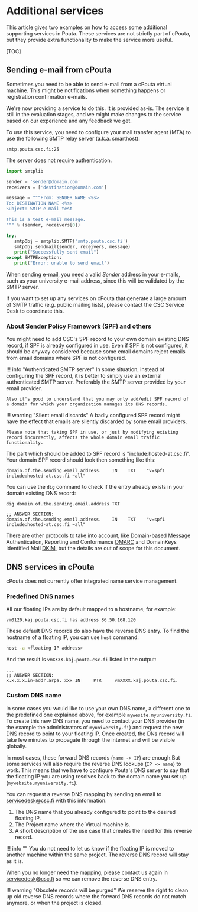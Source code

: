 # Additional services

This article gives two examples on how to access some additional supporting services
in Pouta. These services are not strictly part of cPouta, but they provide extra
functionality to make the service more useful.

[TOC]

## Sending e-mail from cPouta

Sometimes you need to be able to send e-mail from a cPouta virtual
machine. This might be notifications when something happens or
registration confirmation e-mails.

We're now providing a service to do this. It is provided as-is. The service is still in the
evaluation stages, and we might make changes to the service based on
our experience and any feedback we get.

To use this service, you need to configure your mail transfer agent
(MTA) to use the following SMTP relay server (a.k.a. smarthost):

```
smtp.pouta.csc.fi:25
```

The server does not require authentication.

```python
import smtplib

sender = 'sender@domain.com'
receivers = ['destination@domain.com']

message = """From: SENDER NAME <%s>
To: DESTINATION NAME <%s>
Subject: SMTP e-mail test

This is a test e-mail message.
""" % (sender, receivers[0])

try:
   smtpObj = smtplib.SMTP('smtp.pouta.csc.fi')
   smtpObj.sendmail(sender, receivers, message)
   print("Successfully sent email")
except SMTPException:
   print("Error: unable to send email")
```

When sending e-mail, you need a valid _Sender_ address in your e-mails,
such as your university e-mail address, since this will be validated by
the SMTP server.

If you want to set up any services on cPouta that generate a large
amount of SMTP traffic (e.g. public mailing lists), please contact
the CSC Service Desk to coordinate this.

### About Sender Policy Framework (SPF) and others

You might need to add CSC's SPF record to your own domain existing DNS record, if SPF is already configured in use. 
Even if SPF is not configured, it should be anyway considered because some email domains reject emails from email domains where SPF is not configured.

!!! info "Authenticated SMTP server"
    In some situation, instead of configuring the SPF record, it is better to simply use an external authenticated SMTP server. Preferably the SMTP server provided by your email provider.

    Also it's good to understand that you may only add/edit SPF record of a domain for which your organization manages its DNS records.

!!! warning "Silent email discards"
    A badly configured SPF record might have the effect that emails are silently discarded by some email providers. 

    Please note that taking SPF in use, or just by modifying existing record incorrectly, affects the whole domain email traffic functionality.

The part which should be added to SPF record is "include:hosted-at.csc.fi".
Your domain SPF record should look then something like this:

```
domain.of.the.sending.email.address.    IN    TXT    "v=spf1 include:hosted-at.csc.fi ~all"
```

You can use the `dig` command to check if the entry already exists in your domain existing DNS record:
```
dig domain.of.the.sending.email.address TXT

;; ANSWER SECTION:
domain.of.the.sending.email.address.    IN    TXT    "v=spf1 include:hosted-at.csc.fi ~all"
```

There are other protocols to take into account, like Domain-based Message Authentication, Reporting and Conformance [DMARC](https://en.wikipedia.org/wiki/DMARC) and DomainKeys Identified Mail [DKIM](https://en.wikipedia.org/wiki/DomainKeys_Identified_Mail), but the details are out of scope for this document.

## DNS services in cPouta

cPouta does not currently offer integrated name service management.

### Predefined DNS names

All our floating IPs are by default mapped to a hostname, for example:

```
vm0120.kaj.pouta.csc.fi has address 86.50.168.120
```

These default DNS records do also have the reverse DNS entry. To find the hostname of a floating IP, you can use `host` command:

```sh
host -a <floating IP address>
```

And the result is `vmXXXX.kaj.pouta.csc.fi` listed in the output:

```
...
;; ANSWER SECTION:
x.x.x.x.in-addr.arpa. xxx IN     PTR     vmXXXX.kaj.pouta.csc.fi.
```

### Custom DNS name

In some cases you would like to use your own DNS name, a different one to the predefined one explained above, for example `mywesite.myuniversity.fi`. To create this new DNS name, you need to contact your DNS provider (in the example the administrators of `myuniversity.fi`) and request the new DNS record to point to your floating IP. Once created, the DNs record will take few minutes to propagate through the internet and will be visible globally.


In most cases, these forward DNS records (`name -> IP`) are enough.But some services will also require the reverse DNS lookups (`IP -> name`) to work. This means that we have to
configure Pouta's DNS server to say that the floating IP you are using
resolves back to the domain name you set up (`mywebsite.myuniversity.fi`).

You can request a reverse DNS mapping by sending an email to <servicedesk@csc.fi> with this information:

1. The DNS name that you already configured to point to the desired floating IP.
1. The Project name where the Virtual machine is.
1. A short description of the use case that creates the need for this reverse record.

!!! info ""
    You do not need to let us know if the floating IP is moved to another machine within the same project. The reverse DNS record will stay as it is.

When you no longer need the mapping, please contact us again in <servicedesk@csc.fi> so we can remove the reverse DNS entry.

!!! warning "Obsolete records will be purged"
    We reserve the right to clean up old reverse DNS records where the forward DNS records do not match anymore, or when the project is closed.
